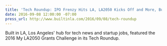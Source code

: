 ```yaml
---
title: 'Tech Roundup: IPO Frenzy Hits LA, LA2050 Kicks Off and More, Built in LA'
date: 2016-09-08 12:00:00 -07:00
press_url: http://www.builtinla.com/2016/09/08/tech-roundup
---
```


Built in LA, Los Angeles' hub for tech news and startup jobs, featured the 2016 My LA2050 Grants Challenge in its Tech Roundup.
